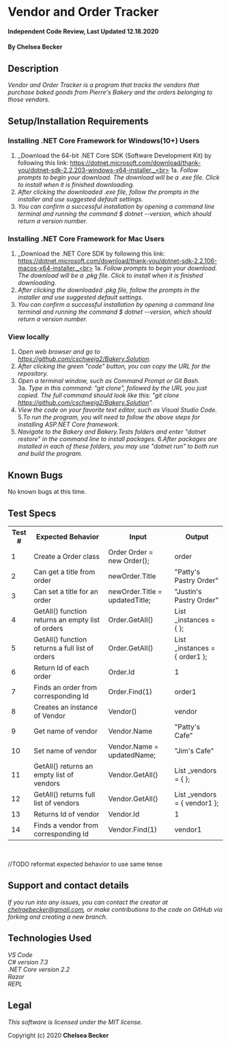 # Vendor and Order Tracker

#### Independent Code Review, Last Updated 12.18.2020

#### **By Chelsea Becker**

## Description

_Vendor and Order Tracker is a program that tracks the vendors that purchase baked goods from Pierre's Bakery and the orders belonging to those vendors._

## Setup/Installation Requirements

### Installing .NET Core Framework for Windows(10+) Users

1. _Download the 64-bit .NET Core SDK (Software Development Kit) by following this link: https://dotnet.microsoft.com/download/thank-you/dotnet-sdk-2.2.203-windows-x64-installer._<br>
1a. _Follow prompts to begin your download. The download will be a .exe file. Click to install when it is finished downloading._
2. _After clicking the downloaded .exe file, follow the prompts in the installer and use suggested default settings._
3. _You can confirm a successful installation by opening a command line terminal and running the command $ dotnet --version, which should return a version number._


### Installing .NET Core Framework for Mac Users

1. _Download the .NET Core SDK by following this link: https://dotnet.microsoft.com/download/thank-you/dotnet-sdk-2.2.106-macos-x64-installer._<br>
1a. _Follow prompts to begin your download. The download will be a .pkg file. Click to install when it is finished downloading._
2. _After clicking the downloaded .pkg file, follow the prompts in the installer and use suggested default settings._
3. _You can confirm a successful installation by opening a command line terminal and running the command $ dotnet --version, which should return a version number._


### View locally

1. _Open web browser and go to https://github.com/cschweig2/Bakery.Solution._
2. _After clicking the green "code" button, you can copy the URL for the repository._
3. _Open a terminal window, such as Command Prompt or Git Bash._<br>
  3a. _Type in this command: "git clone", followed by the URL you just copied. The full command should look like this: "git clone https://github.com/cschweig2/Bakery.Solution"._
4. _View the code on your favorite text editor, such as Visual Studio Code._
5._To run the program, you will need to follow the above steps for installing ASP.NET Core framework._ 
6. _Navigate to the Bakery and Bakery.Tests folders and enter "dotnet restore" in the command line to install packages._
6._After packages are installed in each of these folders, you may use "dotnet run" to both run and build the program._

## Known Bugs

No known bugs at this time.

## Test Specs


<table>
  <tr>
    <th>Test #</th>
    <th>Expected Behavior</th>
    <th>Input</th>
    <th>Output</th>
  </tr>
  <tr>
    <td>1</td>
    <td>Create a Order class</td>
    <td>Order Order = new Order();</td>
    <td>order</td>
  </tr>
  <tr>
    <td>2</td>
    <td>Can get a title from order</td>
    <td>newOrder.Title</td>
    <td>"Patty's Pastry Order"</td>
  </tr>
  <tr>
    <td>3</td>
    <td>Can set a title for an order</td>
    <td>newOrder.Title = updatedTitle;</td>
    <td>"Justin's Pastry Order"</td>
  </tr>
  <tr>
    <td>4</td>
    <td>GetAll() function returns an empty list of orders</td>
    <td>Order.GetAll()</td>
    <td>List<Order> _instances = { }; </td>
  </tr>
  <tr>
    <td>5</td>
    <td>GetAll() function returns a full list of orders</td>
    <td>Order.GetAll()</td>
    <td>List<Order> _instances = { order1 }; </td>
  </tr>
  <tr>
    <td>6</td>
    <td>Return Id of each order</td>
    <td>Order.Id</td>
    <td>1</td>
  </tr>
  <tr>
    <td>7</td>
    <td>Finds an order from corresponding Id</td>
    <td>Order.Find(1)</td>
    <td>order1</td>
  </tr>
  <tr>
    <td>8</td>
    <td>Creates an instance of Vendor</td>
    <td>Vendor()</td>
    <td>vendor</td>
  </tr>
  <tr>
    <td>9</td>
    <td>Get name of vendor</td>
    <td>Vendor.Name</td>
    <td>"Patty's Cafe"</td>
  </tr>
  <tr>
    <td>10</td>
    <td>Set name of vendor</td>
    <td>Vendor.Name = updatedName;</td>
    <td>"Jim's Cafe"</td>
  </tr>
  <tr>
    <td>11</td>
    <td>GetAll() returns an empty list of vendors</td>
    <td>Vendor.GetAll()</td>
    <td>List<Vendor> _vendors = { };</td>
  </tr>
  <tr>
    <td>12</td>
    <td>GetAll() returns full list of vendors</td>
    <td>Vendor.GetAll()</td>
    <td>List<Vendor> _vendors = { vendor1 };</td>
  </tr>
  <tr>
    <td>13</td>
    <td>Returns Id of vendor</td>
    <td>Vendor.Id</td>
    <td>1</td>
  </tr>
  <tr>
    <td>14</td>
    <td>Finds a vendor from corresponding Id</td>
    <td>Vendor.Find(1)</td>
    <td>vendor1</td>
  </tr>
</table>
<br>

//TODO reformat expected behavior to use same tense

## Support and contact details

_If you run into any issues, you can contact the creator at chelraebecker@gmail.com, or make contributions to the code on GitHub via forking and creating a new branch._

## Technologies Used

_VS Code_ <br>
_C# version 7.3_<br>
_.NET Core version 2.2_<br>
_Razor_<br>
_REPL_<br>

## Legal

*This software is licensed under the MIT license.*

Copyright (c) 2020 **Chelsea Becker**